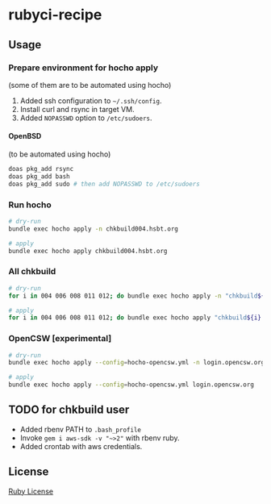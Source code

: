 # rubyci-recipe

## Usage

### Prepare environment for hocho apply
(some of them are to be automated using hocho)

1. Added ssh configuration to `~/.ssh/config`.
2. Install curl and rsync in target VM.
3. Added `NOPASSWD` option to `/etc/sudoers`.

#### OpenBSD
(to be automated using hocho)

```bash
doas pkg_add rsync
doas pkg_add bash
doas pkg_add sudo # then add NOPASSWD to /etc/sudoers
```

### Run hocho

```bash
# dry-run
bundle exec hocho apply -n chkbuild004.hsbt.org

# apply
bundle exec hocho apply chkbuild004.hsbt.org
```

### All chkbuild

```bash
# dry-run
for i in 004 006 008 011 012; do bundle exec hocho apply -n "chkbuild${i}.hsbt.org"; done

# apply
for i in 004 006 008 011 012; do bundle exec hocho apply "chkbuild${i}.hsbt.org"; done
```

### OpenCSW [experimental]

```bash
# dry-run
bundle exec hocho apply --config=hocho-opencsw.yml -n login.opencsw.org

# apply
bundle exec hocho apply --config=hocho-opencsw.yml login.opencsw.org
```

## TODO for chkbuild user

* Added rbenv PATH to `.bash_profile`
* Invoke `gem i aws-sdk -v "~>2"` with rbenv ruby.
* Added crontab with aws credentials.

## License

[Ruby License](https://www.ruby-lang.org/en/about/license.txt)

